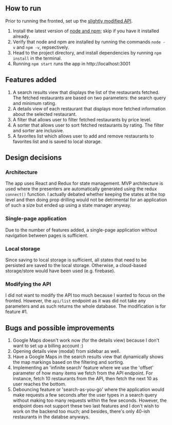 ## How to run
Prior to running the fronted, set up the [slightly modified API](https://github.com/hooglander/api-server-modified).
1. Install the latest version of [node and npm](https://nodejs.org/); skip if you have it installed already.
2. Verify that node and npm are installed by running the commands `node -v` and `npm -v`, repsectively.
3. Head to the project directory, and install dependencies by running `npm install` in the terminal.
4. Running `npm start` runs the app in http://localhost:3001

## Features added
1. A search results view that displays the list of the restaurants fetched. The fetched restaurants are based on two parameters: the search query and minimum rating.
2. A details view of each restaurant that displays more fetched information about the selected restaurant.
3. A filter that allows user to filter fetched restaurants by price level.
4. A sorter that allows user to sort fetched restaurants by rating. The filter and sorter are inclusive.
5. A favorites list which allows user to add and remove restaurants to favorites list and is saved to local storage.

## Design decisions
### Architecture
The app uses React and Redux for state management. MVP architecture is used where the presenters are automatically generated using the redux `connect()` function. I actually debated whether keeping the states at the top level and then doing prop drilling would not be detrimental for an application of such a size but ended up using a state manager anyway.
### Single-page application
Due to the number of features added, a single-page application without navigation between pages is sufficient.
### Local storage
Since saving to local storage is sufficient, all states that need to be persisted are saved to the local storage. Otherwise, a cloud-based storage/store would have been used (e.g. firebase).
### Modifying the API
I did not want to modify the API too much because I wanted to focus on the fronted. However, the `api/list` endpoint as it was did not take any parameters and as such returns the whole database. The modification is for feature #1.

## Bugs and possible improvements
1. Google Maps doesn't work now (for the details view) because I don't want to set up a billing account :)
2. Opening details view (modal) from sidebar as well.
3. Have a Google Maps in the search results view that dynamically shows the map markings based on the filtering and sorting.
4. Implementing an 'infinite search' feature where we use the 'offset' parameter of how many items we fetch from the API endpoint. For instance, fetch 10 restaurants from the API, then fetch the next 10 as user reaches the bottom.
5. Debouncing feature or 'search-as-you-go' where the application would make requests  a few seconds after the user types in a search query without making too many requests within the few seconds. However, the endpoint does not support these two last features and I don't wish to work on the backend too much; and besides, there's only 40-ish restaurants in the databse anyways. 